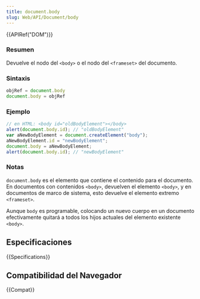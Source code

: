 ```yaml
---
title: document.body
slug: Web/API/Document/body
---
```


{{APIRef("DOM")}}

### Resumen

Devuelve el nodo del `<body>` o el nodo del `<frameset>` del documento.

### Sintaxis

```js
objRef = document.body
document.body = objRef
```

### Ejemplo

```js
// en HTML: <body id="oldBodyElement"></body>
alert(document.body.id); // "oldBodyElement"
var aNewBodyElement = document.createElement("body");
aNewBodyElement.id = "newBodyElement";
document.body = aNewBodyElement;
alert(document.body.id); // "newBodyElement"
```

### Notas

`document.body` es el elemento que contiene el contenido para el documento. En documentos con contenidos `<body>`, devuelven el elemento `<body>`, y en documentos de marco de sistema, esto devuelve el elemento extremo `<frameset>`.

Aunque `body` es programable, colocando un nuevo cuerpo en un documento efectivamente quitará a todos los hijos actuales del elemento existente `<body>`.

## Especificaciones

{{Specifications}}

## Compatibilidad del Navegador

{{Compat}}
